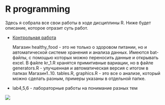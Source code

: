 <h1> R programming </h1>
  
  Здесь я собрала все свои работы в ходе дисциплины R. Ниже будет описание, которое отразит суть работ.
  
+ [Контрольная работа](https://github.com/shycoldii/financial_university/tree/master/R%20programming/final_work)

   Магазин healthy_food - это не только о здоровом питании, но и автоматической системе хранения и анализа данных. Имеются bat-файлы, с помощью которых можно переносить данные и открывать excel. В файле kr_1.R хранятся примитивные вариации, но в файле generators.R - улучшенная и автоматическая версия с итогом в папках Магазин1..10. tables.R, graphics.R - это все о анализе, который можно сделать разным, примеры указаны в отдельной папке.

+ lab4,5,6 - лабораторные работы на понимание разных тем

<img src="https://go-pokemon.ru/uploads/posts/2019-05/1558374775_leafeon.png">
